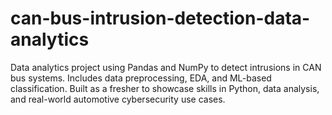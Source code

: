 # can-bus-intrusion-detection-data-analytics
Data analytics project using Pandas and NumPy to detect intrusions in CAN bus systems. Includes data preprocessing, EDA, and ML-based classification. Built as a fresher to showcase skills in Python, data analysis, and real-world automotive cybersecurity use cases.
